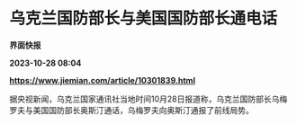 # 乌克兰国防部长与美国国防部长通电话
**界面快报**

**2023-10-28 08:04**

**https://www.jiemian.com/article/10301839.html**

据央视新闻，乌克兰国家通讯社当地时间10月28日报道称，乌克兰国防部长乌梅罗夫与美国国防部长奥斯汀通话，乌梅罗夫向奥斯汀通报了前线局势。